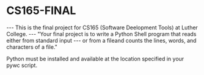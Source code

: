 # CS165-FINAL
--- This is the final project for CS165 (Software Deelopment Tools) at Luther College. 
--- "Your final project is to write a Python Shell program that reads either from standard input
--- or from a fileand counts the lines, words, and characters of a file."

Python must be installed and available at the location specified in your pywc script.

